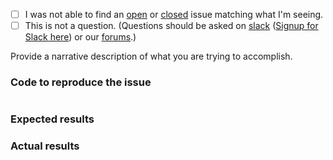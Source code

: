  - [ ] I was not able to find an [open](https://github.com/zendframework/zend-config-aggregator-parameters/issues?q=is%3Aopen) or [closed](https://github.com/zendframework/zend-config-aggregator-parameters/issues?q=is%3Aclosed) issue matching what I'm seeing.
 - [ ] This is not a question. (Questions should be asked on [slack](https://zendframework.slack.com/) ([Signup for Slack here](https://zendframework-slack.herokuapp.com/)) or our [forums](https://discourse.zendframework.com/).)

Provide a narrative description of what you are trying to accomplish.

### Code to reproduce the issue

<!-- Please provide the minimum code necessary to recreate the issue -->

```php
```

### Expected results

<!-- What do you think should have happened? -->

### Actual results

<!-- What did you actually observe? -->
